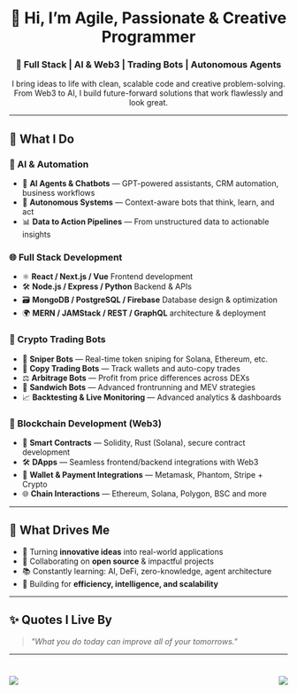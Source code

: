 <h1 align="center">👋 Hi, I’m Agile, Passionate & Creative Programmer</h1>

<h3 align="center">🚀 Full Stack | AI & Web3 | Trading Bots | Autonomous Agents</h3>

<p align="center">
  I bring ideas to life with clean, scalable code and creative problem-solving. <br />
  From Web3 to AI, I build future-forward solutions that work flawlessly and look great.
</p>

---

## 💼 What I Do

### 🧠 AI & Automation
- 🤖 **AI Agents & Chatbots** — GPT-powered assistants, CRM automation, business workflows
- 🧩 **Autonomous Systems** — Context-aware bots that think, learn, and act
- 📊 **Data to Action Pipelines** — From unstructured data to actionable insights

### 🌐 Full Stack Development
- ⚛️ **React / Next.js / Vue** Frontend development
- 🛠️ **Node.js / Express / Python** Backend & APIs
- 🗃️ **MongoDB / PostgreSQL / Firebase** Database design & optimization
- 🌍 **MERN / JAMStack / REST / GraphQL** architecture & deployment

### 🧪 Crypto Trading Bots
- 🐍 **Sniper Bots** — Real-time token sniping for Solana, Ethereum, etc.
- 🔄 **Copy Trading Bots** — Track wallets and auto-copy trades
- ⚖️ **Arbitrage Bots** — Profit from price differences across DEXs
- 🥪 **Sandwich Bots** — Advanced frontrunning and MEV strategies
- 📈 **Backtesting & Live Monitoring** — Advanced analytics & dashboards

### 🔗 Blockchain Development (Web3)
- 🧾 **Smart Contracts** — Solidity, Rust (Solana), secure contract development
- 🛠️ **DApps** — Seamless frontend/backend integrations with Web3
- 🔐 **Wallet & Payment Integrations** — Metamask, Phantom, Stripe + Crypto
- 🌐 **Chain Interactions** — Ethereum, Solana, Polygon, BSC and more

---

## 📌 What Drives Me
- 🚀 Turning **innovative ideas** into real-world applications
- 🤝 Collaborating on **open source** & impactful projects
- 📚 Constantly learning: AI, DeFi, zero-knowledge, agent architecture
- 🧠 Building for **efficiency, intelligence, and scalability**

---

## ✨ Quotes I Live By
> _"What you do today can improve all of your tomorrows."_

---

<h1>
  <img align="left" src="https://visitor-badge.laobi.icu/badge?page_id=terter21002.terter21002" />
  <img align="right" src="https://img.shields.io/github/followers/terter21002?label=Follow&style=social" />
</h1>


